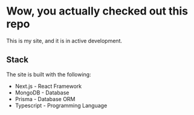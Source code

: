 # Wow, you actually checked out this repo

This is my site, and it is in active development.

## Stack
The site is built with the following:
- Next.js - React Framework
- MongoDB - Database
- Prisma - Database ORM
- Typescript - Programming Language
